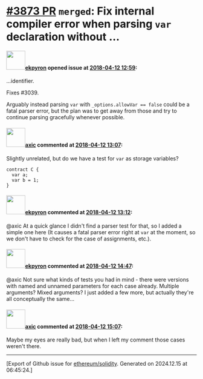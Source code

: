 # [\#3873 PR](https://github.com/ethereum/solidity/pull/3873) `merged`: Fix internal compiler error when parsing ``var`` declaration without …

#### <img src="https://avatars.githubusercontent.com/u/1347491?v=4" width="50">[ekpyron](https://github.com/ekpyron) opened issue at [2018-04-12 12:59](https://github.com/ethereum/solidity/pull/3873):

…identifier.

Fixes #3039.

Arguably instead parsing ``var`` with ``_options.allowVar == false`` could be a fatal parser error, but the plan was to get away from those and try to continue parsing gracefully whenever possible.

#### <img src="https://avatars.githubusercontent.com/u/20340?v=4" width="50">[axic](https://github.com/axic) commented at [2018-04-12 13:07](https://github.com/ethereum/solidity/pull/3873#issuecomment-380798531):

Slightly unrelated, but do we have a test for `var` as storage variables?

```
contract C {
  var a;
  var b = 1;
}
```

#### <img src="https://avatars.githubusercontent.com/u/1347491?v=4" width="50">[ekpyron](https://github.com/ekpyron) commented at [2018-04-12 13:12](https://github.com/ethereum/solidity/pull/3873#issuecomment-380799896):

@axic At a quick glance I didn't find a parser test for that, so I added a simple one here (It causes a fatal parser error right at ``var`` at the moment, so we don't have to check for the case of assignments, etc.).

#### <img src="https://avatars.githubusercontent.com/u/1347491?v=4" width="50">[ekpyron](https://github.com/ekpyron) commented at [2018-04-12 14:47](https://github.com/ethereum/solidity/pull/3873#issuecomment-380832093):

@axic Not sure what kinds of tests you had in mind - there were versions with named and unnamed parameters for each case already. Multiple arguments? Mixed arguments? I just added a few more, but actually they're all conceptually the same...

#### <img src="https://avatars.githubusercontent.com/u/20340?v=4" width="50">[axic](https://github.com/axic) commented at [2018-04-12 15:07](https://github.com/ethereum/solidity/pull/3873#issuecomment-380838821):

Maybe my eyes are really bad, but when I left my comment those cases weren't there.


-------------------------------------------------------------------------------



[Export of Github issue for [ethereum/solidity](https://github.com/ethereum/solidity). Generated on 2024.12.15 at 06:45:24.]
